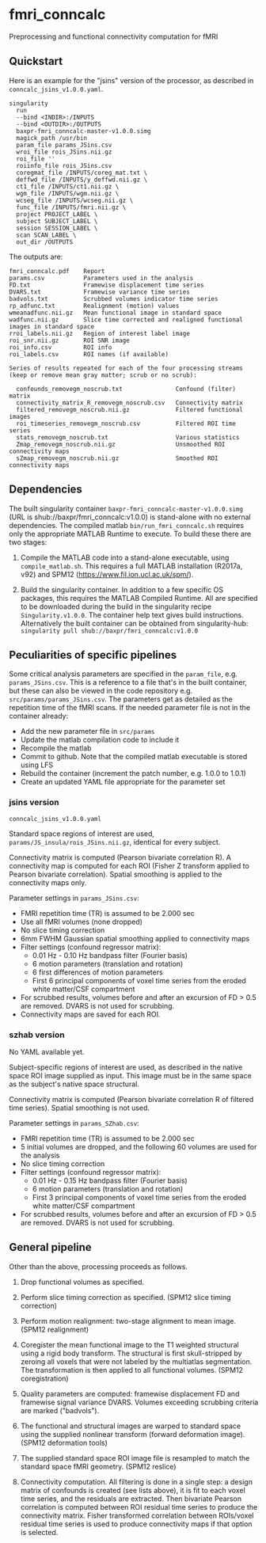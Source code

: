 # fmri_conncalc
Preprocessing and functional connectivity computation for fMRI

## Quickstart

Here is an example for the "jsins" version of the processor, as described in
`conncalc_jsins_v1.0.0.yaml`.

```
singularity
  run
  --bind <INDIR>:/INPUTS
  --bind <OUTDIR>:/OUTPUTS
  baxpr-fmri_conncalc-master-v1.0.0.simg
  magick_path /usr/bin
  param_file params_JSins.csv
  wroi_file rois_JSins.nii.gz
  roi_file ''
  roiinfo_file rois_JSins.csv
  coregmat_file /INPUTS/coreg_mat.txt \
  deffwd_file /INPUTS/y_deffwd.nii.gz \
  ct1_file /INPUTS/ct1.nii.gz \
  wgm_file /INPUTS/wgm.nii.gz \
  wcseg_file /INPUTS/wcseg.nii.gz \
  func_file /INPUTS/fmri.nii.gz \
  project PROJECT_LABEL \
  subject SUBJECT_LABEL \
  session SESSION_LABEL \
  scan SCAN_LABEL \
  out_dir /OUTPUTS
```

The outputs are:

```
fmri_conncalc.pdf    Report
params.csv           Parameters used in the analysis
FD.txt               Framewise displacement time series
DVARS.txt            Framewise variance time series
badvols.txt          Scrubbed volumes indicator time series
rp_adfunc.txt        Realignment (motion) values
wmeanadfunc.nii.gz   Mean functional image in standard space
wadfunc.nii.gz       Slice time corrected and realigned functional images in standard space
rroi_labels.nii.gz   Region of interest label image
roi_snr.nii.gz       ROI SNR image
roi_info.csv         ROI info
roi_labels.csv       ROI names (if available)

Series of results repeated for each of the four processing streams
(keep or remove mean gray matter; scrub or no scrub):

  confounds_removegm_noscrub.txt               Confound (filter) matrix
  connectivity_matrix_R_removegm_noscrub.csv   Connectivity matrix
  filtered_removegm_noscrub.nii.gz             Filtered functional images
  roi_timeseries_removegm_noscrub.csv          Filtered ROI time series
  stats_removegm_noscrub.txt                   Various statistics
  Zmap_removegm_noscrub.nii.gz                 Unsmoothed ROI connectivity maps
  sZmap_removegm_noscrub.nii.gz                Smoothed ROI connectivity maps
```


## Dependencies

The built singularity container `baxpr-fmri_conncalc-master-v1.0.0.simg` (URL is shub://baxpr/fmri_conncalc:v1.0.0) is stand-alone with no external dependencies. The compiled matlab `bin/run_fmri_conncalc.sh` requires only the appropriate MATLAB Runtime to execute. To build these there are two stages:

1. Compile the MATLAB code into a stand-alone executable, using `compile_matlab.sh`. This requires a full MATLAB installation (R2017a, v92) and SPM12 (https://www.fil.ion.ucl.ac.uk/spm/).

2. Build the singularity container. In addition to a few specific OS packages, this requires the MATLAB Compiled Runtime. All are specified to be downloaded during the build in the singularity recipe `Singularity.v1.0.0`. The container help text gives build instructions. Alternatively the built container can be obtained from singularity-hub:
   `singularity pull shub://baxpr/fmri_conncalc:v1.0.0`


## Peculiarities of specific pipelines

Some critical analysis parameters are specified in the `param_file`, e.g. `params_JSins.csv`. This is a reference to a file that's in the built container, but these can also be viewed in the code repository e.g. `src/params/params_JSins.csv`. The parameters get as detailed as the repetition time of the fMRI scans. If the needed parameter file is not in the container already:
- Add the new parameter file in `src/params`
- Update the matlab compilation code to include it
- Recompile the matlab
- Commit to github. Note that the compiled matlab executable is stored using LFS
- Rebuild the container (increment the patch number, e.g. 1.0.0 to 1.0.1)
- Create an updated YAML file appropriate for the parameter set

### jsins version

`conncalc_jsins_v1.0.0.yaml`

Standard space regions of interest are used, `params/JS_insula/rois_JSins.nii.gz`, identical for every subject.

Connectivity matrix is computed (Pearson bivariate correlation R). A connectivity map is computed for each ROI (Fisher Z transform applied to Pearson bivariate correlation). Spatial smoothing is applied to the connectivity maps only.

Parameter settings in `params_JSins.csv`:

- FMRI repetition time (TR) is assumed to be 2.000 sec
- Use all fMRI volumes (none dropped)
- No slice timing correction
- 6mm FWHM Gaussian spatial smoothing applied to connectivity maps
- Filter settings (confound regressor matrix):
  * 0.01 Hz - 0.10 Hz bandpass filter (Fourier basis)
  * 6 motion parameters (translation and rotation)
  * 6 first differences of motion parameters
  * First 6 principal components of voxel time series from the eroded white matter/CSF compartment
- For scrubbed results, volumes before and after an excursion of FD > 0.5 are removed. DVARS is not used for scrubbing.
- Connectivity maps are saved for each ROI.


### szhab version

No YAML available yet.

Subject-specific regions of interest are used, as described in the native space ROI image supplied as input. This image must be in the same space as the subject's native space structural.

Connectivity matrix is computed (Pearson bivariate correlation R of filtered time series). Spatial smoothing is not used.

Parameter settings in `params_SZhab.csv`:

- FMRI repetition time (TR) is assumed to be 2.000 sec
- 5 initial volumes are dropped, and the following 60 volumes are used for the analysis
- No slice timing correction
- Filter settings (confound regressor matrix):
  * 0.01 Hz - 0.15 Hz bandpass filter (Fourier basis)
  * 6 motion parameters (translation and rotation)
  * First 3 principal components of voxel time series from the eroded white matter/CSF compartment
- For scrubbed results, volumes before and after an excursion of FD > 0.5 are removed. DVARS is not used for scrubbing.


## General pipeline

Other than the above, processing proceeds as follows.

1. Drop functional volumes as specified.

2. Perform slice timing correction as specified. (SPM12 slice timing correction)

3. Perform motion realignment: two-stage alignment to mean image. (SPM12 realignment)

4. Coregister the mean functional image to the T1 weighted structural using a rigid body transform. The structural is first skull-stripped by zeroing all voxels that were not labeled by the multiatlas segmentation. The transformation is then applied to all functional volumes. (SPM12 coregistration)

5. Quality parameters are computed: framewise displacement FD and framewise signal variance DVARS. Volumes exceeding scrubbing criteria are marked ("badvols").

5. The functional and structural images are warped to standard space using the supplied nonlinear transform (forward deformation image). (SPM12 deformation tools)

6. The supplied standard space ROI image file is resampled to match the standard space fMRI geometry. (SPM12 reslice)

8. Connectivity computation. All filtering is done in a single step: a design matrix of confounds is created (see lists above), it is fit to each voxel time series, and the residuals are extracted. Then bivariate Pearson correlation is computed between ROI residual time series to produce the connectivity matrix. Fisher transformed correlation between ROIs/voxel residual time series is used to produce connectivity maps if that option is selected.

